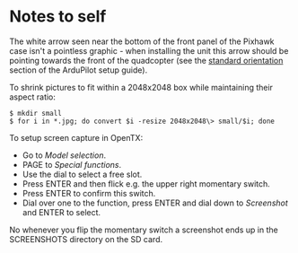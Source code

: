 Notes to self
=============

The white arrow seen near the bottom of the front panel of the Pixhawk case isn't a pointless graphic - when installing the unit this arrow should be pointing towards the front of the quadcopter (see the [standard orientation](http://ardupilot.org/copter/docs/common-mounting-the-flight-controller.html#standard-orientation) section of the ArduPilot setup guide).

To shrink pictures to fit within a 2048x2048 box while maintaining their aspect ratio:

    $ mkdir small
    $ for i in *.jpg; do convert $i -resize 2048x2048\> small/$i; done

To setup screen capture in OpenTX:

* Go to _Model selection_.
* PAGE to _Special functions_.
* Use the dial to select a free slot.
* Press ENTER and then flick e.g. the upper right momentary switch.
* Press ENTER to confirm this switch.
* Dial over one to the function, press ENTER and dial down to _Screenshot_ and ENTER to select.

No whenever you flip the momentary switch a screenshot ends up in the SCREENSHOTS directory on the SD card.
